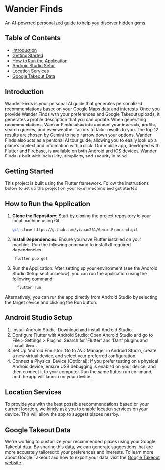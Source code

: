 # Wander Finds

An AI-powered personalized guide to help you discover hidden gems.


## Table of Contents

- [Introduction](#introduction)
- [Getting Started](#getting-started)
- [How to Run the Application](#how-to-run-the-application)
- [Android Studio Setup](#android-studio-setup)
- [Location Services](#location-services)
- [Google Takeout Data](#google-takeout-data)

## Introduction

Wander Finds is your personal AI guide that generates personalized recommendations based on your Google Maps data and interests. Once you provide Wander Finds with your preferences and Google Takeout uploads, it generates a profile description that you can update. When generating recommendations, Wander Finds takes into account your interests, profile, search queries, and even weather factors to tailor results to you. The top 12 results are chosen by Gemini to help narrow down your options. Wander Finds also acts as a personal AI tour guide, allowing you to easily look up a place’s context and information with a click. Our mobile app, developed with Flutter and Firebase, is available on both Android and iOS devices. Wander Finds is built with inclusivity, simplicity, and security in mind.


## Getting Started

This project is built using the Flutter framework. Follow the instructions below to set up the project on your local machine and get started.

## How to Run the Application

1. **Clone the Repository**: Start by cloning the project repository to your local machine using Git.

   ```bash
   git clone https://github.com/yianan261/GeminiFrontend.git
   ```
   
2. **Install Dependencies**: Ensure you have Flutter installed on your machine. Run the following command to install all required dependencies.
   ```bash
    flutter pub get
   ```
3. Run the Application: After setting up your environment (see the Android Studio Setup section below), you can run the application using the following command:
   ```bash
     flutter run
   ```
Alternatively, you can run the app directly from Android Studio by selecting the target device and clicking the Run button.

## Android Studio Setup

1. Install Android Studio: Download and install Android Studio.
2. Configure Flutter with Android Studio: Open Android Studio and go to File > Settings > Plugins. Search for 'Flutter' and 'Dart' plugins and install them.
3. Set Up Android Emulator: Go to AVD Manager in Android Studio, create a new virtual device, and select your preferred configuration.
4. Connect a Physical Device (Optional): If you prefer testing on a physical Android device, ensure USB debugging is enabled on your device, and then connect it to your computer. Run the same flutter run command, and the app will launch on your device.

## Location Services

To provide you with the best possible recommendations based on your current location, we kindly ask you to enable location services on your device. This will allow the app to suggest places nearby.

## Google Takeout Data

We're working to customize your recommended places using your Google Takeout data. By sharing this data, we can generate suggestions that are more accurately tailored to your preferences and interests. To learn more about Google Takeout and how to export your data, visit the [Google Takeout website](https://support.google.com/accounts/answer/3024190?hl=en).
